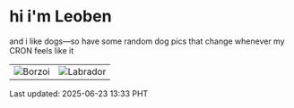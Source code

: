 # hi i'm Leoben

and i like dogs—so have some random dog pics that change whenever my CRON feels like it

|  |  |
|--------|----------|
| ![Borzoi](https://random-dog-vercel.vercel.app/api/random-borzoi?v=1750656796) | ![Labrador](https://random-dog-vercel.vercel.app/api/random-labrador?v=1750656796) |

Last updated: 2025-06-23 13:33 PHT
